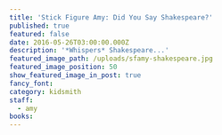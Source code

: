 ```yaml
---
title: 'Stick Figure Amy: Did You Say Shakespeare?'
published: true
featured: false
date: 2016-05-26T03:00:00.000Z
description: '*Whispers* Shakespeare...'
featured_image_path: /uploads/sfamy-shakespeare.jpg
featured_image_position: 50
show_featured_image_in_post: true
fancy_font:
category: kidsmith
staff:
  - amy
books:
---
```

